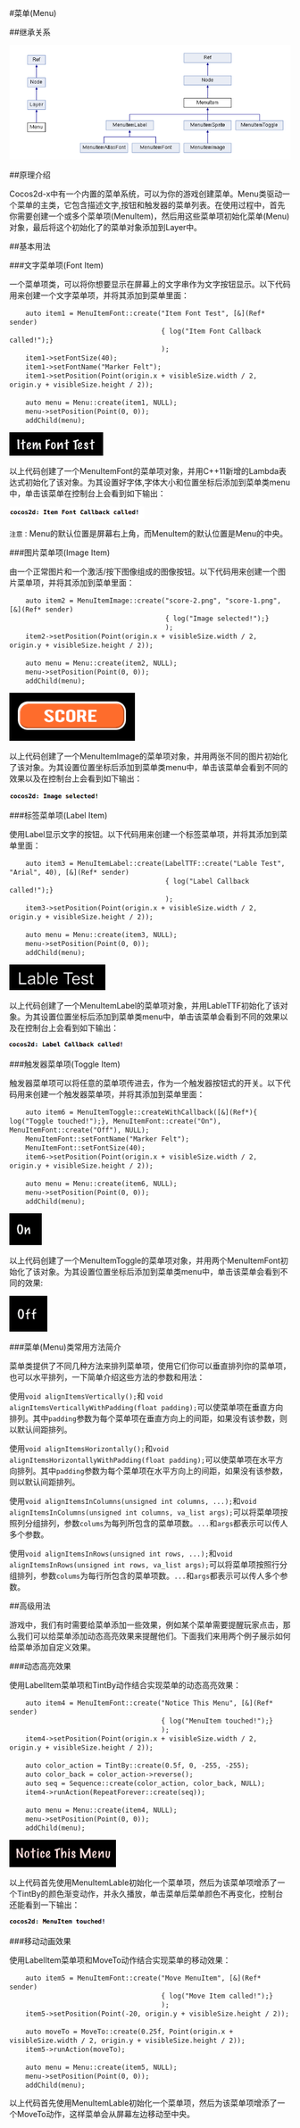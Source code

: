 #菜单(Menu)

##继承关系

![inherent](res/inherent.png)

##原理介绍

Cocos2d-x中有一个内置的菜单系统，可以为你的游戏创建菜单。Menu类驱动一个菜单的主类，它包含描述文字,按钮和触发器的菜单列表。在使用过程中，首先你需要创建一个或多个菜单项(MenuItem)，然后用这些菜单项初始化菜单(Menu)对象，最后将这个初始化了的菜单对象添加到Layer中。

##基本用法

###文字菜单项(Font Item)

一个菜单项类，可以将你想要显示在屏幕上的文字串作为文字按钮显示。以下代码用来创建一个文字菜单项，并将其添加到菜单里面：

```
	auto item1 = MenuItemFont::create("Item Font Test", [&](Ref* sender)
                                      { log("Item Font Callback called!");}
                                      );
    item1->setFontSize(40);
    item1->setFontName("Marker Felt");
    item1->setPosition(Point(origin.x + visibleSize.width / 2, origin.y + visibleSize.height / 2));
    
    auto menu = Menu::create(item1, NULL);
    menu->setPosition(Point(0, 0));
    addChild(menu);
```

![font1](res/font1.png)

以上代码创建了一个MenuItemFont的菜单项对象，并用C++11新增的Lambda表达式初始化了该对象。为其设置好字体,字体大小和位置坐标后添加到菜单类menu中，单击该菜单在控制台上会看到如下输出：

![font2](res/font2.png)

`注意：`Menu的默认位置是屏幕右上角，而MenuItem的默认位置是Menu的中央。

###图片菜单项(Image Item)

由一个正常图片和一个激活/按下图像组成的图像按钮。以下代码用来创建一个图片菜单项，并将其添加到菜单里面：

```
	auto item2 = MenuItemImage::create("score-2.png", "score-1.png", [&](Ref* sender)
                                       { log("Image selected!");}
                                       );
    item2->setPosition(Point(origin.x + visibleSize.width / 2, origin.y + visibleSize.height / 2));
    
    auto menu = Menu::create(item2, NULL);
    menu->setPosition(Point(0, 0));
    addChild(menu);
```

![image1](res/image1.png)

以上代码创建了一个MenuItemImage的菜单项对象，并用两张不同的图片初始化了该对象。为其设置位置坐标后添加到菜单类menu中，单击该菜单会看到不同的效果以及在控制台上会看到如下输出：

![image2](res/image2.png)

###标签菜单项(Label Item)

使用Label显示文字的按钮。以下代码用来创建一个标签菜单项，并将其添加到菜单里面：

```
	auto item3 = MenuItemLabel::create(LabelTTF::create("Lable Test", "Arial", 40), [&](Ref* sender)
                                       { log("Label Callback called!");}
                                       );
    item3->setPosition(Point(origin.x + visibleSize.width / 2, origin.y + visibleSize.height / 2));
    
    auto menu = Menu::create(item3, NULL);
    menu->setPosition(Point(0, 0));
    addChild(menu);
```

![label1](res/label1.png)

以上代码创建了一个MenuItemLabel的菜单项对象，并用LableTTF初始化了该对象。为其设置位置坐标后添加到菜单类menu中，单击该菜单会看到不同的效果以及在控制台上会看到如下输出：

![label2](res/label2.png)

###触发器菜单项(Toggle Item)

触发器菜单项可以将任意的菜单项传进去，作为一个触发器按钮式的开关。以下代码用来创建一个触发器菜单项，并将其添加到菜单里面：

```
	auto item6 = MenuItemToggle::createWithCallback([&](Ref*){ log("Toggle touched!");}, MenuItemFont::create("On"), 	MenuItemFont::create("Off"), NULL);
    MenuItemFont::setFontName("Marker Felt");
    MenuItemFont::setFontSize(40);
    item6->setPosition(Point(origin.x + visibleSize.width / 2, origin.y + visibleSize.height / 2));
    
    auto menu = Menu::create(item6, NULL);
    menu->setPosition(Point(0, 0));
    addChild(menu);

```

![toggle1](res/toggle1.png)

以上代码创建了一个MenuItemToggle的菜单项对象，并用两个MenuItemFont初始化了该对象。为其设置位置坐标后添加到菜单类menu中，单击该菜单会看到不同的效果:

![toggle2](res/toggle2.png)

###菜单(Menu)类常用方法简介

菜单类提供了不同几种方法来排列菜单项，使用它们你可以垂直排列你的菜单项，也可以水平排列，一下简单介绍这些方法的参数和用法：

使用`void alignItemsVertically();`和 `void alignItemsVerticallyWithPadding(float padding);`可以使菜单项在垂直方向排列。其中`padding`参数为每个菜单项在垂直方向上的间距，如果没有该参数，则以默认间距排列。

使用`void alignItemsHorizontally();`和`void alignItemsHorizontallyWithPadding(float padding);`可以使菜单项在水平方向排列。其中`padding`参数为每个菜单项在水平方向上的间距，如果没有该参数，则以默认间距排列。 

使用`void alignItemsInColumns(unsigned int columns, ...);`和`void alignItemsInColumns(unsigned int columns, va_list args);`可以将菜单项按照列分组排列，参数`colums`为每列所包含的菜单项数。`...`和`args`都表示可以传人多个参数。
 
使用`void alignItemsInRows(unsigned int rows, ...);`和`void alignItemsInRows(unsigned int rows, va_list args);`可以将菜单项按照行分组排列，参数`colums`为每行所包含的菜单项数。`...`和`args`都表示可以传人多个参数。

##高级用法

游戏中，我们有时需要给菜单添加一些效果，例如某个菜单需要提醒玩家点击，那么我们可以给菜单添加动态高亮效果来提醒他们。下面我们来用两个例子展示如何给菜单添加自定义效果。

###动态高亮效果

使用LabelItem菜单项和TintBy动作结合实现菜单的动态高亮效果：

```
	auto item4 = MenuItemFont::create("Notice This Menu", [&](Ref* sender)
                                      { log("MenuItem touched!");}
                                      );
    item4->setPosition(Point(origin.x + visibleSize.width / 2, origin.y + visibleSize.height / 2));
    
    auto color_action = TintBy::create(0.5f, 0, -255, -255);
    auto color_back = color_action->reverse();
    auto seq = Sequence::create(color_action, color_back, NULL);
    item4->runAction(RepeatForever::create(seq));
    
    auto menu = Menu::create(item4, NULL);
    menu->setPosition(Point(0, 0));
    addChild(menu);

```

![color](res/color.gif)

以上代码首先使用MenuItemLable初始化一个菜单项，然后为该菜单项增添了一个TintBy的颜色渐变动作，并永久播放，单击菜单后菜单颜色不再变化，控制台还能看到一下输出：

![color2](res/color2.png)

###移动动画效果

使用LabelItem菜单项和MoveTo动作结合实现菜单的移动效果：

```
	auto item5 = MenuItemFont::create("Move MenuItem", [&](Ref* sender)
                                      { log("Move Item called!");}
                                      );
    item5->setPosition(Point(-20, origin.y + visibleSize.height / 2));
    
    auto moveTo = MoveTo::create(0.25f, Point(origin.x + visibleSize.width / 2, origin.y + visibleSize.height / 2));
    item5->runAction(moveTo);
    
    auto menu = Menu::create(item5, NULL);
    menu->setPosition(Point(0, 0));
    addChild(menu);
```

以上代码首先使用MenuItemLable初始化一个菜单项，然后为该菜单项增添了一个MoveTo动作，这样菜单会从屏幕左边移动至中央。